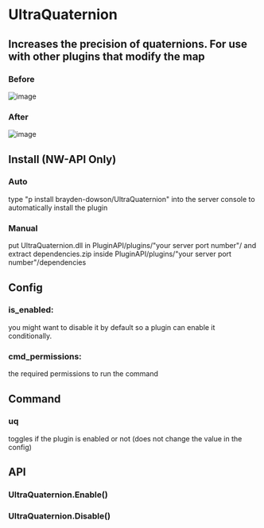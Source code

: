 # UltraQuaternion
## Increases the precision of quaternions. For use with other plugins that modify the map

### Before
![image](https://github.com/brayden-dowson/UltraQuaternion/assets/88667957/b188245d-54a8-476c-bcf9-57f0a8cc16e7)
### After
![image](https://github.com/brayden-dowson/UltraQuaternion/assets/88667957/06728a0b-3d38-4f02-a812-b755ea80154c)
## Install (NW-API Only)
### Auto
type "p install brayden-dowson/UltraQuaternion" into the server console to automatically install the plugin
### Manual
put UltraQuaternion.dll in PluginAPI/plugins/"your server port number"/ and extract dependencies.zip inside PluginAPI/plugins/"your server port number"/dependencies
## Config
### is_enabled:
you might want to disable it by default so a plugin can enable it conditionally.
### cmd_permissions:
the required permissions to run the command
## Command
### uq
toggles if the plugin is enabled or not (does not change the value in the config)
## API
### UltraQuaternion.Enable()
### UltraQuaternion.Disable()
